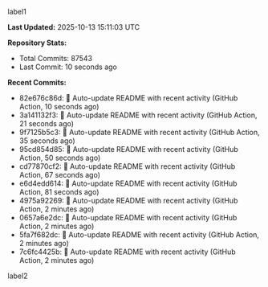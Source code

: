 
label1 
<!-- ACTIVITY_START -->
**Last Updated:** 2025-10-13 15:11:03 UTC

**Repository Stats:**
- Total Commits: 87543
- Last Commit: 10 seconds ago

**Recent Commits:**
- 82e676c86d: 🤖 Auto-update README with recent activity (GitHub Action, 10 seconds ago)
- 3a141132f3: 🤖 Auto-update README with recent activity (GitHub Action, 21 seconds ago)
- 9f7125b5c3: 🤖 Auto-update README with recent activity (GitHub Action, 35 seconds ago)
- 95cd854d85: 🤖 Auto-update README with recent activity (GitHub Action, 50 seconds ago)
- cd77870cf2: 🤖 Auto-update README with recent activity (GitHub Action, 67 seconds ago)
- e6d4edd614: 🤖 Auto-update README with recent activity (GitHub Action, 81 seconds ago)
- 4975a92269: 🤖 Auto-update README with recent activity (GitHub Action, 2 minutes ago)
- 0657a6e2dc: 🤖 Auto-update README with recent activity (GitHub Action, 2 minutes ago)
- 5fa7f682dc: 🤖 Auto-update README with recent activity (GitHub Action, 2 minutes ago)
- 7c6fc4425b: 🤖 Auto-update README with recent activity (GitHub Action, 2 minutes ago)
<!-- ACTIVITY_END -->

label2

